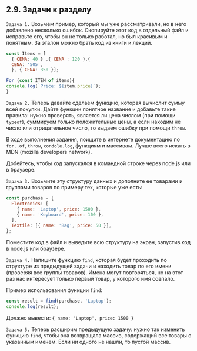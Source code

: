 ## 2.9. Задачи к разделу

`Задача 1.` Возьмем пример, который мы уже рассматривали, но в него добавлено несколько ошибок. Скопируйте этот код в отдельный файл и исправьте его, чтобы он не только работал, но был красивым и понятным. За эталон можно брать код из книги и лекций.

```js
const Items = [
  { CENA: 40 } ,{ CENA : 120 },{
  CENA: '505',
  }, { CENA: 350 }];

For (const ITEM of items){
console.log(`Price: ${item.price}`);
}
```

`Задача 2.` Теперь давайте сделаем функцию, которая вычислит сумму всей покупки. Дайте функции понятное название и добавьте такие правила: нужно проверять, является ли цена числом (при помощи `typeof`), суммируем только положительные цены, а если находим не число или отрицательное число, то выдаем ошибку при помощи `throw`.

В ходе выполнения задания, поищите в интернете документацию по `for..of`, `throw`, `condole.log`, функциям и массивам. Лучше всего искать в MDN (mozilla developers network).

Добейтесь, чтобы код запускался в командной строке через node.js или в браузере.

`Задача 3.` Возьмите эту структуру данных и дополните ее товарами и группами товаров по примеру тех, которые уже есть:

```js
const purchase = {
  Electronics: [
    { name: 'Laptop', price: 1500 },
    { name: 'Keyboard', price: 100 },
  ],
  Textile: [{ name: 'Bag', price: 50 }],
};
```

Поместите код в файл и выведите всю структуру на экран, запустив код в node.js или браузере.

`Задача 4.` Напишите функцию `find`, которая будет проходить по структуре из предыдущей задачи и находить товар по его имени (проверяя все группы товаров). Имена могут повторяться, но на этот раз нас интересует только первый товар, у которого имя совпало.

Пример использования функции `find`:

```js
const result = find(purchase, 'Laptop');
console.log(result);
```

Должно вывести: `{ name: 'Laptop', price: 1500 }`

`Задача 5.` Теперь расширим предыдущую задачу: нужно так изменить функцию `find`, чтобы она возвращала массив, содержащий все товары с указанным именем. Если ни одного не нашли, то пустой массив.
